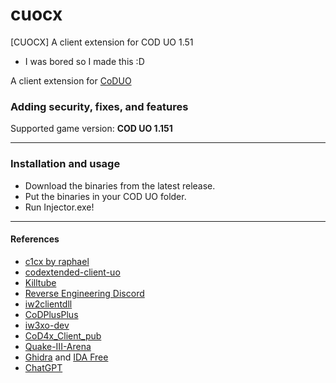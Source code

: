 # cuocx
[CUOCX] A client extension for COD UO 1.51
- I was bored so I made this :D
  
A client extension for [CoDUO](https://en.wikipedia.org/wiki/Call_of_Duty:_United_Offensive)
### Adding security, fixes, and features
Supported game version: **COD UO 1.151**
___
### Installation and usage
- Download the binaries from the latest release.
- Put the binaries in your COD UO folder.
- Run Injector.exe!
___
#### References
- [c1cx by raphael](https://github.com/SADMANGaming/c1cx)
- [codextended-client-uo](https://github.com/xtnded/codextended-client-uo)
- [Killtube](https://www.killtube.org/)
- [Reverse Engineering Discord](https://discord.gg/rtfm)
- [iw2clientdll](https://github.com/xtnded/iw2clientdll)
- [CoDPlusPlus](https://github.com/kartjom/CoDPlusPlus)
- [iw3xo-dev](https://github.com/xoxor4d/iw3xo-dev)
- [CoD4x_Client_pub](https://github.com/callofduty4x/CoD4x_Client_pub)
- [Quake-III-Arena](https://github.com/id-Software/Quake-III-Arena)
- [Ghidra](https://en.wikipedia.org/wiki/Ghidra) and [IDA Free](https://hex-rays.com/ida-free/)
- [ChatGPT](https://chat.openai.com/)
